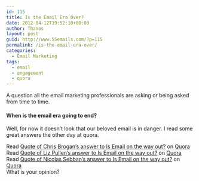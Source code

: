 ```yaml
---
id: 115
title: Is the Email Era Over?
date: 2012-04-12T19:52:10+00:00
author: Thanos
layout: post
guid: http://www.55emails.com/?p=115
permalink: /is-the-email-era-over/
categories:
  - Email Marketing
tags:
  - email
  - engagement
  - quora
---
```

A question all the email marketing professionals are asking or being asked from time to time.

#### When is the email era going to end?

Well, for now it doesn&#8217;t look that our beloved email is in danger. I read some great answers the other day at quora.

<span class="quora-content-embed" data-name="Is-Email-on-the-way-out/answer/Chris-Brogan/quote/215959">Read <a class="quora-content-link" href="http://www.quora.com/Is-Email-on-the-way-out/answer/Chris-Brogan/quote/215959" data-width="400" data-height="351" data-type="quote" data-id="215959" data-key="612dd23ed5887db0bb0eaba0fbce5c9c">Quote of Chris Brogan&#8217;s answer to Is Email on the way out?</a> on <a href="http://www.quora.com">Quora</a></span> <span class="quora-content-embed" data-name="Is-Email-on-the-way-out/answer/Liz-Pullen/quote/215964">Read <a class="quora-content-link" href="http://www.quora.com/Is-Email-on-the-way-out/answer/Liz-Pullen/quote/215964" data-width="400" data-height="188" data-embed="rRq7mt3" data-type="quote" data-id="215964" data-key="2ad35d3e7d0a53b4a5eb9fe749fdb903">Quote of Liz Pullen&#8217;s answer to Is Email on the way out?</a> on <a href="http://www.quora.com">Quora</a></span>  
<span class="quora-content-embed" data-name="Is-Email-on-the-way-out/answer/Nicolas-Sebban/quote/215965">Read <a class="quora-content-link" href="http://www.quora.com/Is-Email-on-the-way-out/answer/Nicolas-Sebban/quote/215965" data-width="400" data-height="227" data-embed="rRq7mt3" data-type="quote" data-id="215965" data-key="539e51df94958d373277aac08e90c96b">Quote of Nicolas Sebban&#8217;s answer to Is Email on the way out?</a> on <a href="http://www.quora.com">Quora</a></span>  
What is your opinion?